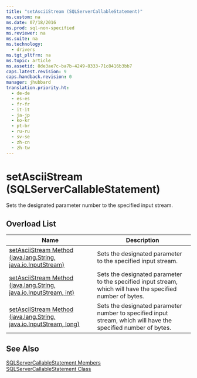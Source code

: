 ```yaml
---
title: "setAsciiStream (SQLServerCallableStatement)"
ms.custom: na
ms.date: 07/18/2016
ms.prod: sql-non-specified
ms.reviewer: na
ms.suite: na
ms.technology: 
  - drivers
ms.tgt_pltfrm: na
ms.topic: article
ms.assetid: 8de3ae7c-ba7b-4249-8333-71c8416b3bb7
caps.latest.revision: 9
caps.handback.revision: 0
manager: jhubbard
translation.priority.ht: 
  - de-de
  - es-es
  - fr-fr
  - it-it
  - ja-jp
  - ko-kr
  - pt-br
  - ru-ru
  - sv-se
  - zh-cn
  - zh-tw
---
```

# setAsciiStream (SQLServerCallableStatement)
  Sets the designated parameter number to the specified input stream.  
  
## Overload List  
  
|Name|Description|  
|----------|-----------------|  
|[setAsciiStream Method &#40;java.lang.String, java.io.InputStream&#41;](../content/setAsciiStream-Method--java.lang.String--java.io.InputStream-.md)|Sets the designated parameter to the specified input stream.|  
|[setAsciiStream Method  &#40;java.lang.String, java.io.InputStream, int&#41;](../content/setAsciiStream-Method---java.lang.String--java.io.InputStream--int-.md)|Sets the designated parameter to the specified input stream, which will have the specified number of bytes.|  
|[setAsciiStream Method &#40;java.lang.String, java.io.InputStream, long&#41;](../content/setAsciiStream-Method--java.lang.String--java.io.InputStream--long-.md)|Sets the designated parameter number to specified input stream, which will have the specified number of bytes.|  
  
## See Also  
 [SQLServerCallableStatement Members](../content/SQLServerCallableStatement-Members.md)   
 [SQLServerCallableStatement Class](../content/SQLServerCallableStatement-Class.md)  
  
  